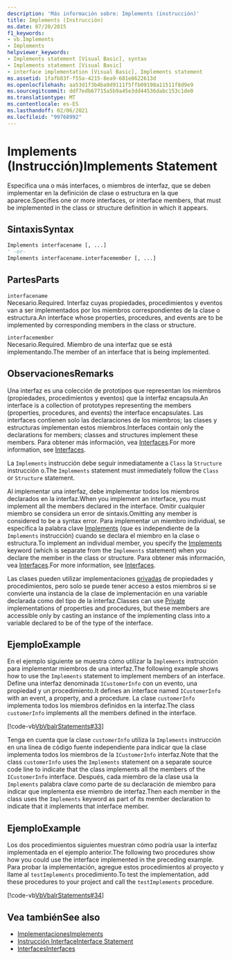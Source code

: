 ```yaml
---
description: 'Más información sobre: Implements (instrucción)'
title: Implements (Instrucción)
ms.date: 07/20/2015
f1_keywords:
- vb.Implements
- Implements
helpviewer_keywords:
- Implements statement [Visual Basic], syntax
- Implements statement [Visual Basic]
- interface implementation [Visual Basic], Implements statement
ms.assetid: 1fafb83f-f55a-4215-8ea9-681e8622613d
ms.openlocfilehash: aa53d1f3b4ba9d9111f5ffb09198a11511f8d9e9
ms.sourcegitcommit: ddf7edb67715a5b9a45e3dd44536dabc153c1de0
ms.translationtype: MT
ms.contentlocale: es-ES
ms.lasthandoff: 02/06/2021
ms.locfileid: "99768992"
---
```

# <a name="implements-statement"></a><span data-ttu-id="b9b16-103">Implements (Instrucción)</span><span class="sxs-lookup"><span data-stu-id="b9b16-103">Implements Statement</span></span>

<span data-ttu-id="b9b16-104">Especifica una o más interfaces, o miembros de interfaz, que se deben implementar en la definición de clase o estructura en la que aparece.</span><span class="sxs-lookup"><span data-stu-id="b9b16-104">Specifies one or more interfaces, or interface members, that must be implemented in the class or structure definition in which it appears.</span></span>  
  
## <a name="syntax"></a><span data-ttu-id="b9b16-105">Sintaxis</span><span class="sxs-lookup"><span data-stu-id="b9b16-105">Syntax</span></span>  
  
```vb  
Implements interfacename [, ...]  
' -or-  
Implements interfacename.interfacemember [, ...]  
```  
  
## <a name="parts"></a><span data-ttu-id="b9b16-106">Partes</span><span class="sxs-lookup"><span data-stu-id="b9b16-106">Parts</span></span>  

 `interfacename`  
 <span data-ttu-id="b9b16-107">Necesario.</span><span class="sxs-lookup"><span data-stu-id="b9b16-107">Required.</span></span> <span data-ttu-id="b9b16-108">Interfaz cuyas propiedades, procedimientos y eventos van a ser implementados por los miembros correspondientes de la clase o estructura.</span><span class="sxs-lookup"><span data-stu-id="b9b16-108">An interface whose properties, procedures, and events are to be implemented by corresponding members in the class or structure.</span></span>  
  
 `interfacemember`  
 <span data-ttu-id="b9b16-109">Necesario.</span><span class="sxs-lookup"><span data-stu-id="b9b16-109">Required.</span></span> <span data-ttu-id="b9b16-110">Miembro de una interfaz que se está implementando.</span><span class="sxs-lookup"><span data-stu-id="b9b16-110">The member of an interface that is being implemented.</span></span>  
  
## <a name="remarks"></a><span data-ttu-id="b9b16-111">Observaciones</span><span class="sxs-lookup"><span data-stu-id="b9b16-111">Remarks</span></span>  

 <span data-ttu-id="b9b16-112">Una interfaz es una colección de prototipos que representan los miembros (propiedades, procedimientos y eventos) que la interfaz encapsula.</span><span class="sxs-lookup"><span data-stu-id="b9b16-112">An interface is a collection of prototypes representing the members (properties, procedures, and events) the interface encapsulates.</span></span> <span data-ttu-id="b9b16-113">Las interfaces contienen solo las declaraciones de los miembros; las clases y estructuras implementan estos miembros.</span><span class="sxs-lookup"><span data-stu-id="b9b16-113">Interfaces contain only the declarations for members; classes and structures implement these members.</span></span> <span data-ttu-id="b9b16-114">Para obtener más información, vea [Interfaces](../../programming-guide/language-features/interfaces/index.md).</span><span class="sxs-lookup"><span data-stu-id="b9b16-114">For more information, see [Interfaces](../../programming-guide/language-features/interfaces/index.md).</span></span>  
  
 <span data-ttu-id="b9b16-115">La `Implements` instrucción debe seguir inmediatamente a `Class` la `Structure` instrucción o.</span><span class="sxs-lookup"><span data-stu-id="b9b16-115">The `Implements` statement must immediately follow the `Class` or `Structure` statement.</span></span>  
  
 <span data-ttu-id="b9b16-116">Al implementar una interfaz, debe implementar todos los miembros declarados en la interfaz.</span><span class="sxs-lookup"><span data-stu-id="b9b16-116">When you implement an interface, you must implement all the members declared in the interface.</span></span> <span data-ttu-id="b9b16-117">Omitir cualquier miembro se considera un error de sintaxis.</span><span class="sxs-lookup"><span data-stu-id="b9b16-117">Omitting any member is considered to be a syntax error.</span></span> <span data-ttu-id="b9b16-118">Para implementar un miembro individual, se especifica la palabra clave [Implements](implements-clause.md) (que es independiente de la `Implements` instrucción) cuando se declara el miembro en la clase o estructura.</span><span class="sxs-lookup"><span data-stu-id="b9b16-118">To implement an individual member, you specify the [Implements](implements-clause.md) keyword (which is separate from the `Implements` statement) when you declare the member in the class or structure.</span></span> <span data-ttu-id="b9b16-119">Para obtener más información, vea [Interfaces](../../programming-guide/language-features/interfaces/index.md).</span><span class="sxs-lookup"><span data-stu-id="b9b16-119">For more information, see [Interfaces](../../programming-guide/language-features/interfaces/index.md).</span></span>  
  
 <span data-ttu-id="b9b16-120">Las clases pueden utilizar implementaciones [privadas](../modifiers/private.md) de propiedades y procedimientos, pero solo se puede tener acceso a estos miembros si se convierte una instancia de la clase de implementación en una variable declarada como del tipo de la interfaz.</span><span class="sxs-lookup"><span data-stu-id="b9b16-120">Classes can use [Private](../modifiers/private.md) implementations of properties and procedures, but these members are accessible only by casting an instance of the implementing class into a variable declared to be of the type of the interface.</span></span>  
  
## <a name="example"></a><span data-ttu-id="b9b16-121">Ejemplo</span><span class="sxs-lookup"><span data-stu-id="b9b16-121">Example</span></span>  

 <span data-ttu-id="b9b16-122">En el ejemplo siguiente se muestra cómo utilizar la `Implements` instrucción para implementar miembros de una interfaz.</span><span class="sxs-lookup"><span data-stu-id="b9b16-122">The following example shows how to use the `Implements` statement to implement members of an interface.</span></span> <span data-ttu-id="b9b16-123">Define una interfaz denominada `ICustomerInfo` con un evento, una propiedad y un procedimiento.</span><span class="sxs-lookup"><span data-stu-id="b9b16-123">It defines an interface named `ICustomerInfo` with an event, a property, and a procedure.</span></span> <span data-ttu-id="b9b16-124">La clase `customerInfo` implementa todos los miembros definidos en la interfaz.</span><span class="sxs-lookup"><span data-stu-id="b9b16-124">The class `customerInfo` implements all the members defined in the interface.</span></span>  
  
 [!code-vb[VbVbalrStatements#33](~/samples/snippets/visualbasic/VS_Snippets_VBCSharp/VbVbalrStatements/VB/Class1.vb#33)]  
  
 <span data-ttu-id="b9b16-125">Tenga en cuenta que la clase `customerInfo` utiliza la `Implements` instrucción en una línea de código fuente independiente para indicar que la clase implementa todos los miembros de la `ICustomerInfo` interfaz.</span><span class="sxs-lookup"><span data-stu-id="b9b16-125">Note that the class `customerInfo` uses the `Implements` statement on a separate source code line to indicate that the class implements all the members of the `ICustomerInfo` interface.</span></span> <span data-ttu-id="b9b16-126">Después, cada miembro de la clase usa la `Implements` palabra clave como parte de su declaración de miembro para indicar que implementa ese miembro de interfaz.</span><span class="sxs-lookup"><span data-stu-id="b9b16-126">Then each member in the class uses the `Implements` keyword as part of its member declaration to indicate that it implements that interface member.</span></span>  
  
## <a name="example"></a><span data-ttu-id="b9b16-127">Ejemplo</span><span class="sxs-lookup"><span data-stu-id="b9b16-127">Example</span></span>  

 <span data-ttu-id="b9b16-128">Los dos procedimientos siguientes muestran cómo podría usar la interfaz implementada en el ejemplo anterior.</span><span class="sxs-lookup"><span data-stu-id="b9b16-128">The following two procedures show how you could use the interface implemented in the preceding example.</span></span> <span data-ttu-id="b9b16-129">Para probar la implementación, agregue estos procedimientos al proyecto y llame al `testImplements` procedimiento.</span><span class="sxs-lookup"><span data-stu-id="b9b16-129">To test the implementation, add these procedures to your project and call the `testImplements` procedure.</span></span>  
  
 [!code-vb[VbVbalrStatements#34](~/samples/snippets/visualbasic/VS_Snippets_VBCSharp/VbVbalrStatements/VB/Class1.vb#34)]  
  
## <a name="see-also"></a><span data-ttu-id="b9b16-130">Vea también</span><span class="sxs-lookup"><span data-stu-id="b9b16-130">See also</span></span>

- [<span data-ttu-id="b9b16-131">Implementaciones</span><span class="sxs-lookup"><span data-stu-id="b9b16-131">Implements</span></span>](implements-clause.md)
- [<span data-ttu-id="b9b16-132">Instrucción Interface</span><span class="sxs-lookup"><span data-stu-id="b9b16-132">Interface Statement</span></span>](interface-statement.md)
- [<span data-ttu-id="b9b16-133">Interfaces</span><span class="sxs-lookup"><span data-stu-id="b9b16-133">Interfaces</span></span>](../../programming-guide/language-features/interfaces/index.md)
